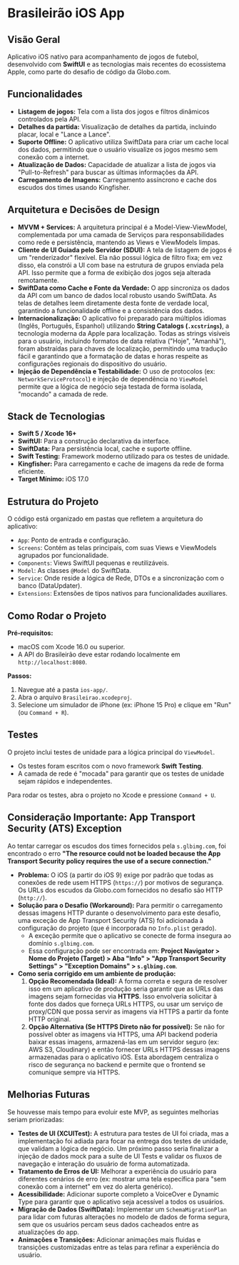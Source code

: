 # Brasileirão iOS App

## Visão Geral

Aplicativo iOS nativo para acompanhamento de jogos de futebol, desenvolvido com **SwiftUI** e as tecnologias mais recentes do ecossistema Apple, como parte do desafio de código da Globo.com.

## Funcionalidades

-   **Listagem de jogos:** Tela com a lista dos jogos e filtros dinâmicos controlados pela API.
-   **Detalhes da partida:** Visualização de detalhes da partida, incluindo placar, local e "Lance a Lance".
-   **Suporte Offline:** O aplicativo utiliza SwiftData para criar um cache local dos dados, permitindo que o usuário visualize os jogos mesmo sem conexão com a internet.
- **Atualização de Dados:** Capacidade de atualizar a lista de jogos via "Pull-to-Refresh" para buscar as últimas informações da API.
- **Carregamento de Imagens:** Carregamento assíncrono e cache dos escudos dos times usando Kingfisher.

## Arquitetura e Decisões de Design

-   **MVVM + Services:** A arquitetura principal é a Model-View-ViewModel, complementada por uma camada de Serviços para responsabilidades como rede e persistência, mantendo as Views e ViewModels limpas.
-   **Cliente de UI Guiada pelo Servidor (SDUI):** A tela de listagem de jogos é um "renderizador" flexível. Ela não possui lógica de filtro fixa; em vez disso, ela constrói a UI com base na estrutura de grupos enviada pela API. Isso permite que a forma de exibição dos jogos seja alterada remotamente.
-   **SwiftData como Cache e Fonte da Verdade:** O app sincroniza os dados da API com um banco de dados local robusto usando SwiftData. As telas de detalhes leem diretamente desta fonte de verdade local, garantindo a funcionalidade offline e a consistência dos dados.
-   **Internacionalização:** O aplicativo foi preparado para múltiplos idiomas (Inglês, Português, Espanhol) utilizando **String Catalogs (`.xcstrings`)**, a tecnologia moderna da Apple para localização. Todas as strings visíveis para o usuário, incluindo formatos de data relativa ("Hoje", "Amanhã"), foram abstraídas para chaves de localização, permitindo uma tradução fácil e garantindo que a formatação de datas e horas respeite as configurações regionais do dispositivo do usuário.
-   **Injeção de Dependência e Testabilidade:** O uso de protocolos (ex: `NetworkServiceProtocol`) e injeção de dependência no `ViewModel` permite que a lógica de negócio seja testada de forma isolada, "mocando" a camada de rede.

## Stack de Tecnologias

-   **Swift 5 / Xcode 16+**
-   **SwiftUI:** Para a construção declarativa da interface.
-   **SwiftData:** Para persistência local, cache e suporte offline.
-   **Swift Testing:** Framework moderno utilizado para os testes de unidade.
-   **Kingfisher:** Para carregamento e cache de imagens da rede de forma eficiente.
-   **Target Mínimo:** iOS 17.0

## Estrutura do Projeto

O código está organizado em pastas que refletem a arquitetura do aplicativo:
-   `App`: Ponto de entrada e configuração.
-   `Screens`: Contém as telas principais, com suas Views e ViewModels agrupados por funcionalidade.
-   `Components`: Views SwiftUI pequenas e reutilizáveis.
-   `Model`: As classes `@Model` do SwiftData.
-   `Service`: Onde reside a lógica de Rede, DTOs e a sincronização com o banco (DataUpdater).
-   `Extensions`: Extensões de tipos nativos para funcionalidades auxiliares.

## Como Rodar o Projeto

**Pré-requisitos:**
-   macOS com Xcode 16.0 ou superior.
-   A API do Brasileirão deve estar rodando localmente em `http://localhost:8080`.

**Passos:**
1.  Navegue até a pasta `ios-app/`.
2.  Abra o arquivo `Brasileirao.xcodeproj`.
3.  Selecione um simulador de iPhone (ex: iPhone 15 Pro) e clique em "Run" (ou `Command + R`).

## Testes

O projeto inclui testes de unidade para a lógica principal do `ViewModel`.
-   Os testes foram escritos com o novo framework **Swift Testing**.
-   A camada de rede é "mocada" para garantir que os testes de unidade sejam rápidos e independentes.

Para rodar os testes, abra o projeto no Xcode e pressione `Command + U`.

## **Consideração Importante: App Transport Security (ATS) Exception**

Ao tentar carregar os escudos dos times fornecidos pela `s.glbimg.com`, foi encontrado o erro **"The resource could not be loaded because the App Transport Security policy requires the use of a secure connection."**

* **Problema:** O iOS (a partir do iOS 9) exige por padrão que todas as conexões de rede usem HTTPS (`https://`) por motivos de segurança. Os URLs dos escudos da Globo.com fornecidos no desafio são HTTP (`http://`).
* **Solução para o Desafio (Workaround):** Para permitir o carregamento dessas imagens HTTP durante o desenvolvimento para este desafio, uma exceção de App Transport Security (ATS) foi adicionada à configuração do projeto (que é incorporada no `Info.plist` gerado).
    * A exceção permite que o aplicativo se conecte de forma insegura ao domínio `s.glbimg.com`.
    * Essa configuração pode ser encontrada em: **Project Navigator > Nome do Projeto (Target) > Aba "Info" > "App Transport Security Settings" > "Exception Domains" > `s.glbimg.com`**.
* **Como seria corrigido em um ambiente de produção:**
    1.  **Opção Recomendada (Ideal):** A forma correta e segura de resolver isso em um aplicativo de produção seria garantir que as URLs das imagens sejam fornecidas via **HTTPS**. Isso envolveria solicitar à fonte dos dados que forneça URLs HTTPS, ou usar um serviço de proxy/CDN que possa servir as imagens via HTTPS a partir da fonte HTTP original.
    2.  **Opção Alternativa (Se HTTPS Direto não for possível):** Se não for possível obter as imagens via HTTPS, uma API backend poderia baixar essas imagens, armazená-las em um servidor seguro (ex: AWS S3, Cloudinary) e então fornecer URLs HTTPS dessas imagens armazenadas para o aplicativo iOS. Esta abordagem centraliza o risco de segurança no backend e permite que o frontend se comunique sempre via HTTPS.

## Melhorias Futuras

Se houvesse mais tempo para evoluir este MVP, as seguintes melhorias seriam priorizadas:

-   **Testes de UI (XCUITest):** A estrutura para testes de UI foi criada, mas a implementação foi adiada para focar na entrega dos testes de unidade, que validam a lógica de negócio. Um próximo passo seria finalizar a injeção de dados mock para a suíte de UI Tests e validar os fluxos de navegação e interação do usuário de forma automatizada.
-   **Tratamento de Erros de UI:** Melhorar a experiência do usuário para diferentes cenários de erro (ex: mostrar uma tela específica para "sem conexão com a internet" em vez do alerta genérico).
-   **Acessibilidade:** Adicionar suporte completo a VoiceOver e Dynamic Type para garantir que o aplicativo seja acessível a todos os usuários.
-   **Migração de Dados (SwiftData):** Implementar um `SchemaMigrationPlan` para lidar com futuras alterações no modelo de dados de forma segura, sem que os usuários percam seus dados cacheados entre as atualizações do app.
-   **Animações e Transições:** Adicionar animações mais fluidas e transições customizadas entre as telas para refinar a experiência do usuário.